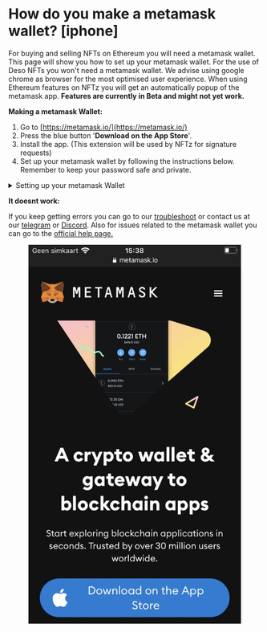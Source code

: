 # How do you make  a metamask wallet? \[iphone]

For buying and selling NFTs on Ethereum you will need a metamask wallet. This page will show you how to set up your metamask wallet. For the use of Deso NFTs you won't need a metamask wallet. We advise using google chrome as browser for the most optimised user experience. When using Ethereum features on NFTz you will get an automatically popup of the metamask app. **Features are currently in Beta and might not yet work.**

**Making a metamask Wallet:**

1. Go to [https://metamask.io/](https://metamask.io/)
2. Press the blue button '**Download on the App Store**'.
3. Install the app. (This extension will be used by NFTz for signature requests)
4. Set up your metamask wallet by following the instructions below. Remember to keep your password safe and private.&#x20;

<details>

<summary>Setting up your metamask Wallet</summary>

1. Press '**Get Started**'.
2. Press '**Create a Wallet'** (If you have a wallet already you can also press 'import wallet')
3. Press '**I** **agree**'.
4. Type and confirm a password, Agree with the Terms of use and press '**Create**'.&#x20;
5. Click **'Next**'.
6. 'Reveal your seed phrase' and write it down somewhere safely. (Never share!)
7. Click '**Next'**.
8. Select your seed phrase in order and press '**Confirm**'.
9. Click '**All Done**'.

Congratulations! You have your very own metamask wallet.

</details>



**It doesnt work:**

If you keep getting errors you can go to our [troubleshoot](../../troubleshoot/troubleshoot.md) or contact us at our [telegram](https://t.me/+qdNeX8CYB\_swZTQx) or [Discord](https://discord.gg/jQ34WMMZce). Also for issues related to the metamask wallet you can go to the [official help page](https://support.metamask.io/hc/en-us)[.](https://support.metamask.io/hc/en-us)

<figure><img src="../../.gitbook/assets/Iphone.jpg" alt=""><figcaption></figcaption></figure>

